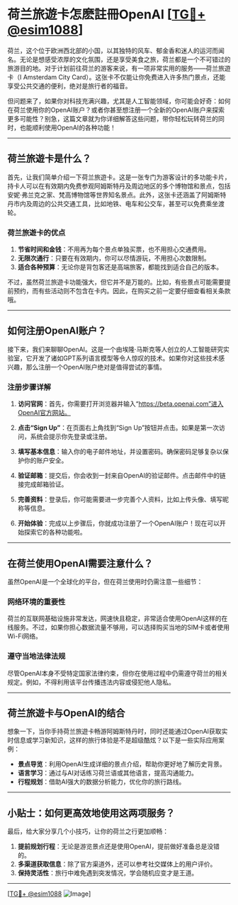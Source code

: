 # 荷兰旅遊卡怎麽註冊OpenAI [[TG💪+ @esim1088](https://t.me/s/esim1088)]

荷兰，这个位于欧洲西北部的小国，以其独特的风车、郁金香和迷人的运河而闻名。无论是想感受浓厚的文化氛围，还是享受美食之旅，荷兰都是一个不可错过的旅游目的地。对于计划前往荷兰的游客来说，有一项非常实用的服务——荷兰旅遊卡（I Amsterdam City Card）。这张卡不仅能让你免费进入许多热门景点，还能享受公共交通的便利，绝对是旅行者的福音。

但问题来了，如果你对科技充满兴趣，尤其是人工智能领域，你可能会好奇：如何在荷兰使用你的OpenAI账户？或者你甚至想注册一个全新的OpenAI账户来探索更多可能性？别急，这篇文章就为你详细解答这些问题，带你轻松玩转荷兰的同时，也能顺利使用OpenAI的各种功能！

---

## 荷兰旅遊卡是什么？

首先，让我们简单介绍一下荷兰旅遊卡。这是一张专门为游客设计的多功能卡片，持卡人可以在有效期内免费参观阿姆斯特丹及周边地区的多个博物馆和景点，包括安妮·弗兰克之家、梵高博物馆等世界知名景点。此外，这张卡还涵盖了阿姆斯特丹市内及周边的公共交通工具，比如地铁、电车和公交车，甚至可以免费乘坐渡轮。

### 荷兰旅遊卡的优点

1. **节省时间和金钱**：不用再为每个景点单独买票，也不用担心交通费用。
2. **无限次通行**：只要在有效期内，你可以尽情游玩，不用担心次数限制。
3. **适合各种预算**：无论你是背包客还是高端旅客，都能找到适合自己的版本。

不过，虽然荷兰旅遊卡功能强大，但它并不是万能的。比如，有些景点可能需要提前预约，而有些活动则不包含在卡内。因此，在购买之前一定要仔细查看相关条款哦。

---

## 如何注册OpenAI账户？

接下来，我们来聊聊OpenAI。这是一个由埃隆·马斯克等人创立的人工智能研究实验室，它开发了诸如GPT系列语言模型等令人惊叹的技术。如果你对这些技术感兴趣，那么注册一个OpenAI账户绝对是值得尝试的事情。

### 注册步骤详解

1. **访问官网**：首先，你需要打开浏览器并输入“https://beta.openai.com”进入OpenAI官方网站。
   
2. **点击“Sign Up”**：在页面右上角找到“Sign Up”按钮并点击。如果是第一次访问，系统会提示你先登录或注册。

3. **填写基本信息**：输入你的电子邮件地址，并设置密码。确保密码足够复杂以保护你的账户安全。

4. **验证邮箱**：提交后，你会收到一封来自OpenAI的验证邮件。点击邮件中的链接完成邮箱验证。

5. **完善资料**：登录后，你可能需要进一步完善个人资料，比如上传头像、填写昵称等信息。

6. **开始体验**：完成以上步骤后，你就成功注册了一个OpenAI账户！现在可以开始探索它的各种功能啦。

---

## 在荷兰使用OpenAI需要注意什么？

虽然OpenAI是一个全球化的平台，但在荷兰使用时仍需注意一些细节：

### 网络环境的重要性

荷兰的互联网基础设施非常发达，网速快且稳定，非常适合使用OpenAI这样的在线服务。不过，如果你担心数据流量不够用，可以选择购买当地的SIM卡或者使用Wi-Fi网络。

### 遵守当地法律法规

尽管OpenAI本身不受特定国家法律约束，但你在使用过程中仍需遵守荷兰的相关规定。例如，不得利用该平台传播违法内容或侵犯他人隐私。

---

## 荷兰旅遊卡与OpenAI的结合

想象一下，当你手持荷兰旅遊卡畅游阿姆斯特丹时，同时还能通过OpenAI获取实时信息或学习新知识，这样的旅行体验是不是超级酷炫？以下是一些实际应用案例：

- **景点导览**：利用OpenAI生成详细的景点介绍，帮助你更好地了解历史背景。
- **语言学习**：通过与AI对话练习荷兰语或其他语言，提高沟通能力。
- **行程规划**：借助AI强大的数据分析能力，优化你的旅行路线。

---

## 小贴士：如何更高效地使用这两项服务？

最后，给大家分享几个小技巧，让你的荷兰之行更加顺畅：

1. **提前规划行程**：无论是游览景点还是使用OpenAI，提前做好准备总是没错的。
2. **多渠道获取信息**：除了官方渠道外，还可以参考社交媒体上的用户评价。
3. **保持灵活性**：旅行中难免遇到突发情况，学会随机应变才是王道。

---

[[TG💪+ @esim1088](https://t.me/s/esim1088) ![Image](https://i.postimg.cc/4NQfJmqS/Snipaste-2025-05-13-00-14-12.png)]